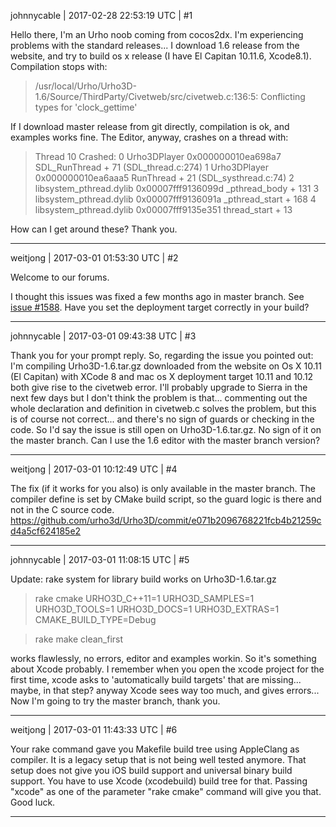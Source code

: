 johnnycable | 2017-02-28 22:53:19 UTC | #1

Hello there, I'm an Urho noob coming from cocos2dx. I'm experiencing problems with the standard releases...
I download 1.6 release from the website, and try to build os x release (I have El Capitan 10.11.6, Xcode8.1). Compilation stops with:
>  /usr/local/Urho/Urho3D-1.6/Source/ThirdParty/Civetweb/src/civetweb.c:136:5: Conflicting types for 'clock_gettime'

If I download master release from git directly, compilation is ok, and examples works fine. The Editor, anyway, crashes on a thread with: 

> Thread 10 Crashed:
> 0   Urho3DPlayer                  	0x000000010ea698a7 SDL_RunThread + 71 (SDL_thread.c:274)
> 1   Urho3DPlayer                  	0x000000010ea6aaa5 RunThread + 21 (SDL_systhread.c:74)
> 2   libsystem_pthread.dylib       	0x00007fff9136099d _pthread_body + 131
> 3   libsystem_pthread.dylib       	0x00007fff9136091a _pthread_start + 168
> 4   libsystem_pthread.dylib       	0x00007fff9135e351 thread_start + 13

How can I get around these? Thank you.

-------------------------

weitjong | 2017-03-01 01:53:30 UTC | #2

Welcome to our forums.

I thought this issues was fixed a few months ago in master branch. See [issue #1588](https://github.com/urho3d/Urho3D/issues/1588). Have you set the deployment target correctly in your build?

-------------------------

johnnycable | 2017-03-01 09:43:38 UTC | #3

Thank you for your prompt reply.
So, regarding the issue you pointed out: I'm compiling Urho3D-1.6.tar.gz downloaded from the website on Os X 10.11 (El Capitan) with XCode 8 and mac os X deployment target 10.11 and 10.12 both give rise to the civetweb error.
I'll probably upgrade to Sierra in the next few days but I don't think the problem is that...
commenting out the whole declaration and definition in civetweb.c solves the problem, but this is of course not correct... and there's no sign of guards or checking in the code.
So I'd say the issue is still open on Urho3D-1.6.tar.gz. No sign of it on the master branch.
Can I use the 1.6 editor with the master branch version?

-------------------------

weitjong | 2017-03-01 10:12:49 UTC | #4

The fix (if it works for you also) is only available in the master branch. The compiler define is set by CMake build script, so the guard logic is there and not in the C source code. https://github.com/urho3d/Urho3D/commit/e071b2096768221fcb4b21259cd4a5cf624185e2

-------------------------

johnnycable | 2017-03-01 11:08:15 UTC | #5

Update: rake system for library build works on Urho3D-1.6.tar.gz

> rake cmake URHO3D_C++11=1 URHO3D_SAMPLES=1 URHO3D_TOOLS=1 URHO3D_DOCS=1 URHO3D_EXTRAS=1 CMAKE_BUILD_TYPE=Debug 

> rake make clean_first

works flawlessly, no errors, editor and examples workin. So it's something about Xcode probably.
I remember when you open the xcode project for the first time, xcode asks to 'automatically build targets' that are missing... maybe, in that step? anyway Xcode sees way too much, and gives errors...
Now I'm going to try the master branch, thank you.

-------------------------

weitjong | 2017-03-01 11:43:33 UTC | #6

Your rake command gave you Makefile build tree using AppleClang as compiler. It is a legacy setup that is not being well tested anymore. That setup does not give you iOS build support and universal binary build support. You have to use Xcode (xcodebuild) build tree for that. Passing "xcode" as one of the parameter "rake cmake" command will give you that. Good luck.

-------------------------

